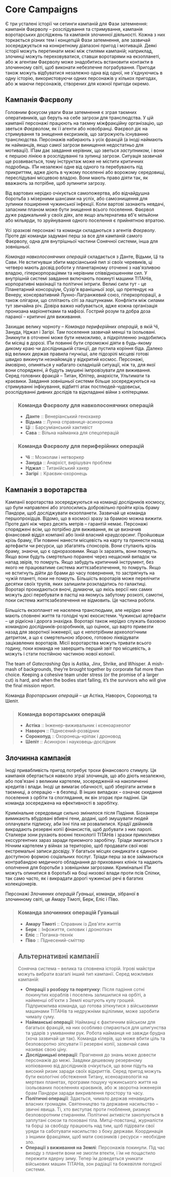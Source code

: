 # Core Campaigns

Є три усталені історії чи сетинги кампаній для Фази затемнення: кампанія Фаєрволу – розслідування та стримування, кампанія воротарських досліджень та кампанія злочинної діяльності. Кожна з них торкається різних тем і концепцій Фази затемнення, але зазвичай зосереджується на конкретному діапазоні пригод і мотивацій. Деякі історії можуть перетинати межі між стилями кампаній; наприклад, злочинці можуть переховуватися, ставши воротарями на екзопланеті, або ж агентам Фаєрволу може знадобитись встановити контакти в злочинному світі, щоб виконати небезпечне пограбування. Пригоди також можуть відбуватися незалежно одна від одної, не з'єднуючись в одну історію, використовуючи одних персонажів у кількох пригодах, або ж маючи персонажів, створених для кожної пригоди окремо.

## Кампанія Фаєрволу

Головним фокусом уваги Фази затемнення є зграя таємних оперативників, що беруть на себе загрози для транслюдства. У цій кампанії персонажі працюють на таємну міжфракційну організацію, що зветься _Фаєрволом_, як її агенти або новобранці. Фаєрвол діє на стримування та знищення ексризиків, що загрожують існуванню транслюдства. Персонажів набирають з усіх фракцій (а іноді наймають як найманців, якщо самої загрози винищення недостатньо для мотивації). ІПам дає завдання керівник, що зветься _заступником_, і вони є першою лінією в розслідуванні та зупинці загрози. Ситуація зазвичай ще розвивається, тому інструктаж може не містити критичних подробиць. ІПи незалежні одне від одного та перебувають під прикриттям, адже діють в чужому поселенні або ворожому середовищі, переслідувані місцевою владою. Вони мають право діяти так, як вважають за потрібне, щоб зупинити загрозу.

Від вартових нерідко очікується самопожертва, або відчайдушна боротьба з мізерними шансами на успіх, або самознищення для зупинки поширення чужинської інфекції. Коли вартові зазнають невдачі, запасним планом може бути знищення всього поселення. Фаєрвол дуже радикальний у своїх діях, але якщо альтернатива вб'є мільйони або мільярди, то зруйнування одного поселення є прийнятною втратою.

Усі зразкові персонажі та команди складаються з агентів _Фаєрволу_. Проте дві команди задумані перш за все для кампаній самого Фаєрволу, одна для внутрішньої частини Сонячної системи, інша для зовнішньої.

_Команда навколосонячних операцій_ складається з Данте, Відьми, Ці та Сави. Не встигнувши збити марсіанський пил зі своїх черевиків, ці четверо мають досвід роботи у планетарному оточенні з нав'язливою владою, гіперкорпораціями та нерівним співвідношенням сил. У внутрішній системі завдання включають покинуті машини ТІТАНів, корпоративні махінації та політичні інтриги. Великі сили тут - це Планетарний консорціум, Сузір'я вранішньої зорі, що претендує на Венеру, консервативний Лунно-Лагранжевий союз, гіперкорпорації, а також олігархи, що сплітають сіті за лаштунками. Конфлікти між силами тут звичайна річ. Довіра важко набувається, адже кожна організація пронизана маріонетками та мафіозі. Гострий розум та добра доза параної – критичні для виживання.

Захищає велику чорноту – _Команда периферійних операцій_, в якій Чі, Зануда, Нджал і Загірі. Там поселення зазвичай менші та ізольовані. Зникнути в оточенні може бути неможливо, а підкріпленню знадобились би місяці в дорозі. ІПи повинні бути спроможні діяти в будь-якому дикому краю чи дослідницькій станції, де пустила коріння біда. Далеко від великих держав правила гнучкіші, але підозрілі місцеві готові швидко викинути незнайомців у відкритий космос. Персонажі, ймовірно, опиняться у набагато складнішій ситуації, ніж та, для якої вони споряджені, й будуть змушені імпровізувати для виживання. Серед головних фракцій – Титан, Юпітер, анархісти, Ультимати та краєвики. Завдання зовнішньої системи більше зосереджуються на стримуванні інфікування, відбитті атак постлюдей-чудовиськ, розслідуванні дивних дослідів та відкладанні війни з юпітерцями.

<blockquote>

### Команда Фаєрволу для навколосонячних операцій

- **Данте** :: Венеріанський генохакер
- **Відьма** :: Лунна справниця-асинхронка
- **Ці** :: Барсуміанський хактивіст
- **Сава** :: Вільна найманка для спецоперацій

</blockquote>
<blockquote>

### Команда Фаєрволу для периферійних операцій

- **Чі** :: Мозколам і нетворкер
- **Зануда** :: Анархіст, вирішувач проблем
- **Нджал** :: Титанійський хакер
- **Загірі** :: Краєвик-охоронець

</blockquote>

## Кампанія з воротарства

Кампанії воротарства зосереджуються на команді дослідників космосу, що були направлені або зголосились добровільно пройти крізь браму Пандори, щоб досліджувати екзопланети. Зазвичай це команда першопрохідців. Відомо, що в космосі зразу за брамою можна вижити. Проте далі ніж через десять метрів – гарантій немає. Персонажі споряджені всім, що потрібно для виживання, як це визначив фінансовий відділ компанії або їхній власний краудсорсинг. Пройшовши крізь браму, ІПи повинні нанести місцевість на карту та принести назад артефакти чи ресурси, що збагатять спонсорів. Вони ступають крізь браму, знаючи, що є одноразовими. Якщо їх заразять, вони помруть. Якщо вони будуть смертельно поранені через нещасний випадок чи напад звірів, то помруть. Якщо забудуть критичний інструмент, без якого не працюватиме система життєзабезпечення, то помруть. Якщо не встигнуть дійти до брами до часу повернення, то застрягнуть на чужій планеті, поки не помруть. Більшість воротарів може перелічити десятки своїх трупів, яких залишили розкладатись по галактиці. Воротарі прокидаються вночі, думаючи, що якісь версії них самих можуть досі перебувати в пастці на якомусь забутому розкопі, самотні, поки система життєзабезпечення не відмовить. Це частина роботи.

Більшість екзопланет не населена транслюдьми, але нерідко вони мають сповнені життя та голодні чужі екосистеми. Чужинські артефакти – це рідкісна і дорога знахідка. Воротарі також нерідко служать базовою командою дослідників-розробників, що оцінює, що варто привезти назад для зворотної інженерії, що є непотрібним археологічним детритом, а що є смертельною зброєю, готовою ліквідувати зацікавлених воротарів. Місії воротарства можуть тривати всього годину, поки команда не завершить перший звіт про місцевість, а можуть і стати постійною частиною нової колонії.

The team of _Gatecrashing Ops_ is Astika, Jinx, Shrike, and Whisper. A mish-mash of backgrounds, they’re brought together by corporate fiat more than choice. Keeping a cohesive team under stress (or the promise of a larger cut) is hard, and when the bodies start falling, it’s the survivors who will give the final mission report.

Команда _Воротарських операцій_ – це Астіка, Навороч, Сорокопуд та Шепіт.

<blockquote>

### Команда воротарських операцій

- **Астіка** :: Інженер-виживальник і ксеноархеолог
- **Навороч** :: Піднесений-розвідник
- **Сорокопуд** :: Охоронець-кріпак і дроновод
- **Шепіт** :: Асинхрон і науковець-дослідник

</blockquote>

## Злочинна кампанія

Іноді привабливість пригод потребує трохи фінансового стимулу. Ця кампанія обертається навколо зграї злочинців, що або діють незалежно, або пов'язані з великим картелем, зосередженій на накопиченні кредитів і влади. Іноді це вимагає обачності, щоб зберігати активи в таємниці, а операцію – в безпеці. В інших випадках – означає скидання поселення з орбіти та споглядання, як він згорає при падінні. Ця команда зосереджена на ефективності в заробітку.

Кримінальне середовище сильно змінилося після Падіння. Біохакери вимикають вбудовані вбивчі гени, додані, щоб змушувати людей оплачувати підписку, аби їхні тіла не розвалилися. Крадії двійників викрадають резервні копії фінансистів, щоб добувати з них паролі. Сталкери зони рухають воєнні технології ТІТАНів і зразки примхливих екссургентних зараз заради приємного заробітку. Тріади змагаються з Нічним картелем у війнах за територію, щоб продавати свої нові екстремальні записи досвіду. У багатьох місцях синдикати є єдиною доступною формою соціальних послуг. Тріади перш за все займаються контрабандою медичного обладнання до прихованих клінік та надають ополчення для боротьби з зовнішніми загрозами. Кримінальні ІПи можуть опинитися в боротьбі на боці низової влади проти псів Спілки, так само часто, як і викрадати дорогі чужинські речі в багатих колекціонерів.

Персонажі _Злочинних операцій Гуаньші_, команди, зібраної в злочинному світі, це Амару Тімоті, Берк, Еліс і Піво.

<blockquote>

### Команда злочинних операцій Гуаньші

- **Амару Тімоті** :: Справник із Дев'яти життів
- **Берк** :: Інфожиття, силовик і дронопхач
- **Еліс** :: Поганка-технік
- **Піво** :: Піднесений-сміттяр

</blockquote>

<blockquote>

## Альтернативні кампанії

Сонячна система – велика та сповнена історій. Ігрові майстри можуть вибрати взагалі інший тип кампанії. Серед можливих кампаній:

- **Операції з розбору та порятунку**: Після падіння сотні покинутих кораблів і поселень залишилися на орбіті, а найменші об'єкти з Землі коштують купу грошей. Підприємлива команда, що готова зіткнутися з військовими машинами ТІТАНів та недружніми вцілілими, може заробити чималу суму.
- **Найманські операції**: Найманці є фактичним військом для багатьох фракцій, на них особливо спираються для шпигунства та ударів з умиванням рук. Робота найманця не завжди брудна (хоча зазвичай це так). Команда кілерів, що може вбити ціль та безповоротно зіпсувати її резервні копії, зазвичай сама називає свою ціну.
- **Дослідницькі операції**: Прагнення до знань може довести персонажів до межі. Завдяки дешевому резервному копіюванню від дослідників очікується, що вони підуть на високий ризик заради своїх відкриттів. Серед пригод можуть бути екологічні обстеження Титану, ксеноархеологія на мертвих планетах, програми пошуку чужинського життя на ізольованих поселеннях краєвиків, або ж зворотна інженерія брам Пандори заради викривлення простору та часу.
- **Політичні операції**: Здається, чимало держав ненавидить власних громадян. Святенництво та державне насильство – звичні явища. Ті, хто виступає проти гноблення, ризикує безповоротним стиранням. Політичні активісти закопуються в заплутані союзи та поховані тіла. Митці-повстанці, журналісти та борці за свободу працюють над тим, щоб підірвати свої уряди та саботувати насильство з боку держави. Координація з іншими фракціями, щоб мати союзників і ресурси – необхідне зло.
- **Операції з виживання на Землі**: Персонажів покинули. Під час виходу з планети вони не змогли втекти, і їм не пощастило пережити ядерну зиму. Тепер їм доведеться уникати військових машин ТІТАНів, зон радіації та божевілля погодної системи.

</blockquote>
